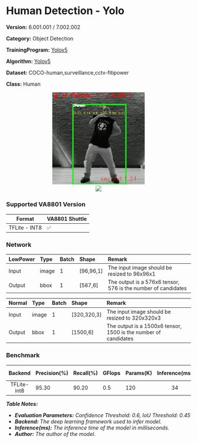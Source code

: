 # Human Detection - Yolo

**Version:** 6.001.001 / 7.002.002

**Category:** Object Detection

**TrainingProgram:** [Yolov5](https://github.com/FITI-HCITA/yolov5/tree/human_detect_VA8801)

**Algorithm:** [Yolov5](https://github.com/FITI-HCITA/VA8801_Model_Zoo/blob/main/ObjectDetection/Human_Detection/Yolo/opt.yaml)

**Dataset:** COCO-human,surveillance,cctv-fitipower

**Class:** Human

<div align="center">
    <a href="./">
        <img src="./Human_Detection-Yolo.png" width="50%"/>
    </a>
</div>
<div align="center">
    <a href="./">
        <img src="./Human_Detection-Yoloi_320.png" width="50%"/>
    </a>
</div>

### Supported VA8801 Version

| Format | VA8801 Shuttle  |
| --- | --- |
| TFLite - INT8 | ✅ |


### Network

|LowPower|  Type	| Batch	| Shape      | Remark                                                         |
|:------ |:------|:------|:-----------|:---------------------------------------------------------------|
| Input  | image |   1   | [96,96,1]  | The input image should be resized to 96x96x1                   |
| Output | bbox  |   1   | [567,6]    | The output is a 576x6 tensor, 576 is the number of candidates  |

|Normal  |  Type	| Batch	| Shape      | Remark                                                         |
|:------ |:------|:------|:-----------|:---------------------------------------------------------------|
| Input  | image |   1   | [320,320,3]  | The input image should be resized to 320x320x3                   |
| Output | bbox  |   1   | [1500,6]    | The output is a 1500x6 tensor, 1500 is the number of candidates  |

### Benchmark

| Backend      | Precision(%) | Recall(%) | GFlops   | Params(K) | Inference(ms) | Used Ram(KB) |     Download                                                                                                                                | Author   |
|:------------:|:-------------|:----------|:---------|:----------|:-------------:|:------------:|:----------------------------------------------------------------------------------------------------------------------------------------------|:---------|
|  TFLite-int8 |    95.30     |    90.20  |    0.5   |    120    |       34       | 176.74 |      [link](https://github.com/FITI-HCITA/VA8801_Model_Zoo/blob/main/ObjectDetection/Human_Detection/Yolo/HUMAN_DET_6_001_001.tflite)  | Fitipower|

***Table Notes:***

- ***Evaluation Parameters:** Confidence Threshold: 0.6, IoU Threshold: 0.45*
- ***Backend:** The deep learning framework used to infer model.*
- ***Inference(ms):** The inference time of the model in milliseconds.*
- ***Author:** The author of the model.*
